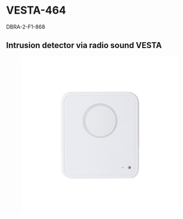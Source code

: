 # VESTA-464

DBRA-2-F1-868

## Intrusion detector via radio sound VESTA

<figure><img src=".gitbook/assets/image (4) (1) (1) (1) (1) (1) (1) (1) (1).png" alt=""><figcaption></figcaption></figure>
